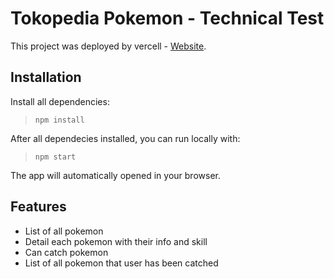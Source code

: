 # Tokopedia Pokemon - Technical Test

This project was deployed by vercell - [Website](https://pokemon-tokped.vercel.app/).

## Installation

Install all dependencies:

> `npm install`

After all dependecies installed, you can run locally with:

> `npm start`

The app will automatically opened in your browser.

## Features

* List of all pokemon
* Detail each pokemon with their info and skill
* Can catch pokemon
* List of all pokemon that user has been catched
